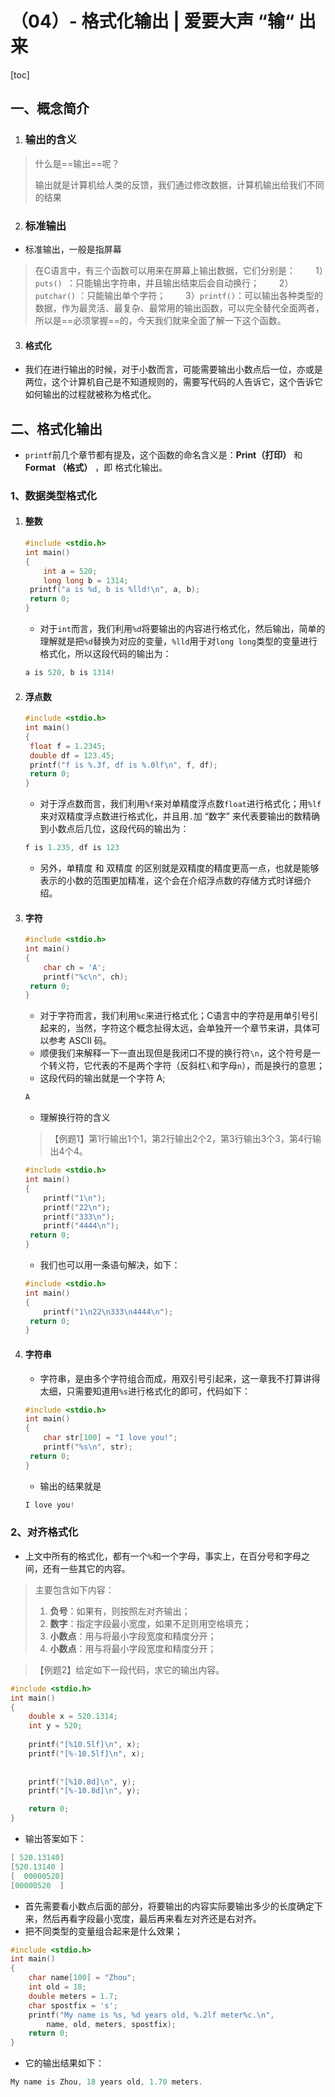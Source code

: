 # （04）- 格式化输出 | 爱要大声 “输“ 出来

[toc]

## 一、概念简介

1. ### 输出的含义

> 什么是==输出==呢？
>
> 输出就是计算机给人类的反馈，我们通过修改数据，计算机输出给我们不同的结果

2. ### 标准输出

- 标准输出，一般是指屏幕

> 在C语言中，有三个函数可以用来在屏幕上输出数据，它们分别是：
>   1）`puts() `：只能输出字符串，并且输出结束后会自动换行；
>   2）`putchar()` ：只能输出单个字符；
>   3）`printf()`：可以输出各种类型的数据，作为最灵活、最复杂、最常用的输出函数，可以完全替代全面两者，所以是==必须掌握==的，今天我们就来全面了解一下这个函数。

3. #### 格式化

- 我们在进行输出的时候，对于小数而言，可能需要输出小数点后一位，亦或是两位，这个计算机自己是不知道规则的，需要写代码的人告诉它，这个告诉它如何输出的过程就被称为格式化。

## 二、格式化输出

- `printf`前几个章节都有提及，这个函数的命名含义是：**Print（打印）** 和 **Format （格式）** ，即 格式化输出。

### 1、数据类型格式化

1. #### 整数

   ```C
   #include <stdio.h>
   int main()
   {
       int a = 520;
       long long b = 1314;
   	printf("a is %d, b is %lld!\n", a, b);
   	return 0;
   }
   ```

   - 对于`int`而言，我们利用`%d`将要输出的内容进行格式化，然后输出，简单的理解就是把`%d`替换为对应的变量，`%lld`用于对`long long`类型的变量进行格式化，所以这段代码的输出为：

   ```c
   a is 520, b is 1314!
   ```

2. #### 浮点数

   ```C
   #include <stdio.h>
   int main()
   {
   	float f = 1.2345;
   	double df = 123.45;
   	printf("f is %.3f, df is %.0lf\n", f, df);
   	return 0;
   }
   ```

   - 对于浮点数而言，我们利用`%f`来对单精度浮点数`float`进行格式化；用`%lf`来对双精度浮点数进行格式化，并且用`.`加 “数字” 来代表要输出的数精确到小数点后几位，这段代码的输出为：

   ```c
   f is 1.235, df is 123
   ```

   - 另外，单精度 和 双精度 的区别就是双精度的精度更高一点，也就是能够表示的小数的范围更加精准，这个会在介绍浮点数的存储方式时详细介绍。

3. #### 字符

   ```C
   #include <stdio.h>
   int main()
   {
       char ch = 'A';
       printf("%c\n", ch);
   	return 0;
   }
   ```

   - 对于字符而言，我们利用`%c`来进行格式化；C语言中的字符是用单引号引起来的，当然，字符这个概念扯得太远，会单独开一个章节来讲，具体可以参考 ASCII 码。
   - 顺便我们来解释一下一直出现但是我闭口不提的换行符`\n`，这个符号是一个转义符，它代表的不是两个字符（反斜杠`\`和字母`n`），而是换行的意思；
   - 这段代码的输出就是一个字符 A;

   ```C
   A
   ```

   - 理解换行符的含义

   > 【例题1】第1行输出1个1，第2行输出2个2，第3行输出3个3，第4行输出4个4。

   ```c
   #include <stdio.h>
   int main()
   {
       printf("1\n");
       printf("22\n");
       printf("333\n");
       printf("4444\n");
   	return 0;
   }
   ```

   - 我们也可以用一条语句解决，如下：

   ```c
   #include <stdio.h>
   int main()
   {
       printf("1\n22\n333\n4444\n");
   	return 0;
   }
   ```

4. #### 字符串

   - 字符串，是由多个字符组合而成，用双引号引起来，这一章我不打算讲得太细，只需要知道用`%s`进行格式化的即可，代码如下：

   ```c
   #include <stdio.h>
   int main()
   {
       char str[100] = "I love you!";
       printf("%s\n", str);
   	return 0;
   }
   ```

   - 输出的结果就是

   ```c
   I love you!
   ```

### 2、对齐格式化

- 上文中所有的格式化，都有一个`%`和一个字母，事实上，在百分号和字母之间，还有一些其它的内容。

> 主要包含如下内容：
>
> 1. **负号**：如果有，则按照左对齐输出；
> 2. **数字**：指定字段最小宽度，如果不足则用空格填充；
> 3. **小数点**：用与将最小字段宽度和精度分开；
> 4. **小数点**：用与将最小字段宽度和精度分开；

> 【例题2】给定如下一段代码，求它的输出内容。

```c
#include <stdio.h>
int main()
{
    double x = 520.1314;
	int y = 520;
	
    printf("[%10.5lf]\n", x);
	printf("[%-10.5lf]\n", x);
	
	
	printf("[%10.8d]\n", y);
	printf("[%-10.8d]\n", y);

    return 0;
}
```

- 输出答案如下：

```c
[ 520.13140]
[520.13140 ]
[  00000520]
[00000520  ]
```

- 首先需要看小数点后面的部分，将要输出的内容实际要输出多少的长度确定下来，然后再看字段最小宽度，最后再来看左对齐还是右对齐。
- 把不同类型的变量组合起来是什么效果；

```c
#include <stdio.h>
int main()
{
    char name[100] = "Zhou";
    int old = 18;
    double meters = 1.7;
    char spostfix = 's';
    printf("My name is %s, %d years old, %.2lf meter%c.\n", 
        name, old, meters, spostfix);
    return 0;
}
```

- 它的输出结果如下：

```c
My name is Zhou, 18 years old, 1.70 meters.
```

